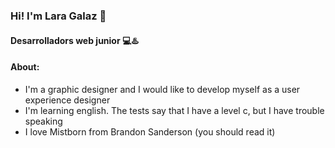 
### Hi! I'm Lara Galaz 👋
#### Desarrolladors web junior 💻♨️



#### About:

- I'm a graphic designer and I would like to develop myself as a user experience designer
- I'm learning english. The tests say that I have a level c, but I have trouble speaking
- I love Mistborn from Brandon Sanderson (you should read it)
<!--<div id="header" align="center">
    <h1>Hello! I'm Lara</h1>
    <br/>
    <p>and i hate programming but i love money so i'm doing my best</p>
</div>
<br/>
<div id="contain" align="center">
<b>ABOUT ME</b><br/>
- I'm a graphic designer and I would like to develop myself as a user experience designer<br/>
- I'm learning english. The tests say that I have a level c, but I have trouble speaking<br/>
- I love Mistborn from Brandon Sanderson (you should read it)
<br>
</div>
-->